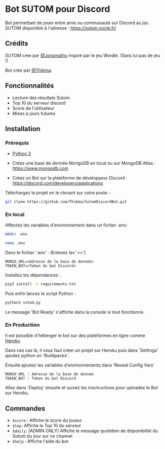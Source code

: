 # Bot SUTOM pour Discord
Bot permettant de jouer entre amis ou communauté sur Discord au jeu SUTOM disponible à l'adresse : https://sutom.nocle.fr/ 

## Crédits
SUTOM crée par [@Jonamaths](https://twitter.com/Jonamaths) inspiré par le jeu Wordle. (Sans lui pas de jeu !)

Bot crée par [@Thibma](https://twitter.com/Thibma_).

## Fonctionnalités
* Lecture des résultats Sutom
* Top 10 du serveur discord
* Score de l'utilisateur
* Mises à jours futures

## Installation

### Prérequis
* [Python 3](https://www.python.org/downloads/)
* Créez une base de donnée MongoDB en local ou sur MongoDB Atlas : https://www.mongodb.com

* Créez un Bot sur la plateforme de développeur Discord : https://discord.com/developers/applications

Téléchargez le projet en le clonant sur votre poste :
```bash
git clone https://github.com/Thibma/SutomDiscordBot.git
```

### En local


Affectez les variables d\'environnement dans un fichier .env:
```bash
mkdir .env

nano .env
```
Dans le fichier '.env' : (Enlevez les '<>') 
```
MONGO_URL=<Adresse de la base de donnée>
TOKEN_BOT=<Token du bot Discord>
```
Installez les dépendances :
```bash
pip3 install -r requirements.txt
```

Puis enfin lancez le script Python :
```bash
python3 sutom.py
```
Le message 'Bot Ready' s'affiche dans la console si tout fonctionne.

### En Production
Il est possible d'héberger le bot sur des plateformes en ligne comme [Heroku](https://www.heroku.com)

Dans ces cas là, il vous faut créer un projet sur Heroku puis dans 'Settings' ajoutez python en 'Buildpacks'.

Ensuite ajoutez les variables d'environnements dans 'Reveal Config Vars' 

```
MONGO_URL : Adresse de la base de donnée
TOKEN_BOT : Token du bot Discord
```

Allez dans 'Deploy' ensuite et suivez les insctructions pour uploadez le Bot sur Heroku.

## Commandes
* `$score` : Affiche le score du joueur
* `$top`: Affiche le Top 10 du serveur
* `$daily`: (ADMIN ONLY) Affiche le message quotidien de disponibilité du Sutom du jour sur ce channel
* `$help` : Affiche l'aide du bot

